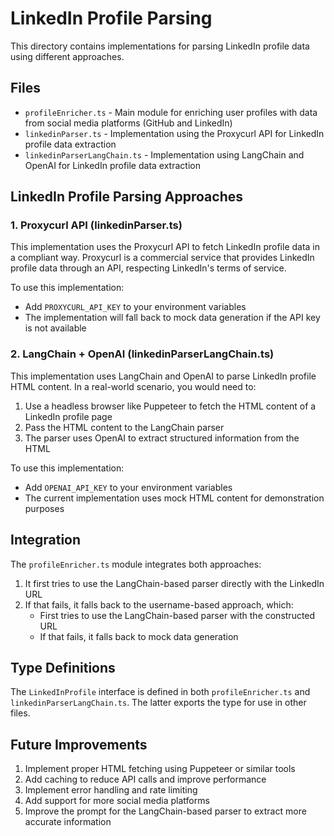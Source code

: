 # LinkedIn Profile Parsing

This directory contains implementations for parsing LinkedIn profile data using different approaches.

## Files

- `profileEnricher.ts` - Main module for enriching user profiles with data from social media platforms (GitHub and LinkedIn)
- `linkedinParser.ts` - Implementation using the Proxycurl API for LinkedIn profile data extraction
- `linkedinParserLangChain.ts` - Implementation using LangChain and OpenAI for LinkedIn profile data extraction

## LinkedIn Profile Parsing Approaches

### 1. Proxycurl API (linkedinParser.ts)

This implementation uses the Proxycurl API to fetch LinkedIn profile data in a compliant way. Proxycurl is a commercial service that provides LinkedIn profile data through an API, respecting LinkedIn's terms of service.

To use this implementation:
- Add `PROXYCURL_API_KEY` to your environment variables
- The implementation will fall back to mock data generation if the API key is not available

### 2. LangChain + OpenAI (linkedinParserLangChain.ts)

This implementation uses LangChain and OpenAI to parse LinkedIn profile HTML content. In a real-world scenario, you would need to:
1. Use a headless browser like Puppeteer to fetch the HTML content of a LinkedIn profile page
2. Pass the HTML content to the LangChain parser
3. The parser uses OpenAI to extract structured information from the HTML

To use this implementation:
- Add `OPENAI_API_KEY` to your environment variables
- The current implementation uses mock HTML content for demonstration purposes

## Integration

The `profileEnricher.ts` module integrates both approaches:
1. It first tries to use the LangChain-based parser directly with the LinkedIn URL
2. If that fails, it falls back to the username-based approach, which:
   - First tries to use the LangChain-based parser with the constructed URL
   - If that fails, it falls back to mock data generation

## Type Definitions

The `LinkedInProfile` interface is defined in both `profileEnricher.ts` and `linkedinParserLangChain.ts`. The latter exports the type for use in other files.

## Future Improvements

1. Implement proper HTML fetching using Puppeteer or similar tools
2. Add caching to reduce API calls and improve performance
3. Implement error handling and rate limiting
4. Add support for more social media platforms
5. Improve the prompt for the LangChain-based parser to extract more accurate information 